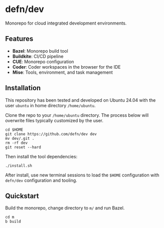 # defn/dev

Monorepo for cloud integrated development environments.

## Features

- **Bazel**: Monorepo build tool
- **Buildkite**: CI/CD pipeline
- **CUE**: Monorepo configuration
- **Coder**: Coder workspaces in the browser for the IDE
- **Mise**: Tools, environment, and task management

## Installation

This repository has been tested and developed on Ubuntu 24.04 with the user `ubuntu` in home directory `/home/ubuntu`.

Clone the repo to your `/home/ubuntu` directory.  The process below will overwrite files typically customized by the user.

```
cd $HOME
git clone https://github.com/defn/dev dev
mv dev/.git .
rm -rf dev
git reset --hard
```

Then install the tool dependencies:
```
./install.sh
```

After install, use new terminal sessions to load the `$HOME` configuration with `defn/dev` configuration and tooling.

## Quickstart

Build the monorepo, change directory to `m/` and run Bazel.

```
cd m
b build
```

